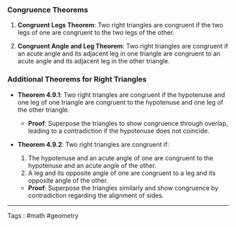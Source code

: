 ### **Congruence Theorems**

1. **Congruent Legs Theorem**: Two right triangles are congruent if the two legs of one are congruent to the two legs of the other.
    
2. **Congruent Angle and Leg Theorem**: Two right triangles are congruent if an acute angle and its adjacent leg in one triangle are congruent to an acute angle and its adjacent leg in the other triangle.
    

### **Additional Theorems for Right Triangles**

- **Theorem 4.9.1**: Two right triangles are congruent if the hypotenuse and one leg of one triangle are congruent to the hypotenuse and one leg of the other triangle.
    
    - **Proof**: Superpose the triangles to show congruence through overlap, leading to a contradiction if the hypotenuse does not coincide.
- **Theorem 4.9.2**: Two right triangles are congruent if:
    
    1. The hypotenuse and an acute angle of one are congruent to the hypotenuse and an acute angle of the other.
    2. A leg and its opposite angle of one are congruent to a leg and its opposite angle of the other.
    
    - **Proof**: Superpose the triangles similarly and show congruence by contradiction regarding the alignment of sides.
____
Tags : #math #geometry
